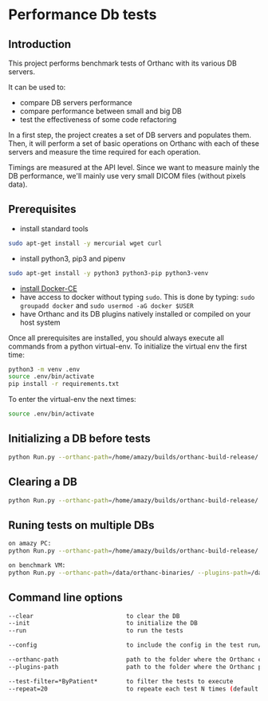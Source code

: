 Performance Db tests
====================

Introduction
------------

This project performs benchmark tests of Orthanc with its various DB servers.

It can be used to:

- compare DB servers performance
- compare performance between small and big DB
- test the effectiveness of some code refactoring

In a first step, the project creates a set of DB servers and populates them.
Then, it will perform a set of basic operations on Orthanc with each of these servers
and measure the time required for each operation.

Timings are measured at the API level.  Since we want to measure mainly the DB performance,
we'll mainly use very small DICOM files (without pixels data).

Prerequisites
-------------

- install standard tools

```bash
sudo apt-get install -y mercurial wget curl
```

- install python3, pip3 and pipenv

```bash
sudo apt-get install -y python3 python3-pip python3-venv
```

- [install Docker-CE](https://docs.docker.com/install/linux/docker-ce/ubuntu/#set-up-the-repository)
- have access to docker without typing `sudo`.  This is done by typing: `sudo groupadd docker` and `sudo usermod -aG docker $USER`
- have Orthanc and its DB plugins natively installed or compiled on your host system

Once all prerequisites are installed, you should always execute all commands from a python virtual-env.  To initialize the virtual env the first time:

```bash
python3 -m venv .env
source .env/bin/activate
pip install -r requirements.txt
```

To enter the virtual-env the next times:

```bash
source .env/bin/activate
```

Initializing a DB before tests
-----------------

```bash
python Run.py --orthanc-path=/home/amazy/builds/orthanc-build-release/ --plugins-path=/home/amazy/builds/mysql-release/ --init --mysql-tiny
```

Clearing a DB
-----------------

```bash
python Run.py --orthanc-path=/home/amazy/builds/orthanc-build-release/ --plugins-path=/home/amazy/builds/mysql-release/ --clear --mysql-tiny
```

Runing tests on multiple DBs
-----------------

```bash
on amazy PC:
python Run.py --orthanc-path=/home/amazy/builds/orthanc-build-release/ --plugins-path=/home/amazy/builds/orthanc-build-release/ --run --pg9-tiny --pg10-tiny --pg11-tiny --mysql-tiny --sqlite-tiny --mssql-tiny

on benchmark VM:
python Run.py --orthanc-path=/data/orthanc-binaries/ --plugins-path=/data/orthanc-binaries/ --run --pg9-tiny --pg10-tiny --pg11-tiny --mysql-tiny --sqlite-tiny --mssql-tiny

```

Command line options
--------------------

```bash
--clear                          to clear the DB
--init                           to initialize the DB
--run                            to run the tests

--config                         to include the config in the test run/init/clear

--orthanc-path                   path to the folder where the Orthanc execuble lies
--plugins-path                   path to the folder where the Orthanc plugins lie

--test-filter=*ByPatient*        to filter the tests to execute
--repeat=20                      to repeate each test N times (default is 20)
```